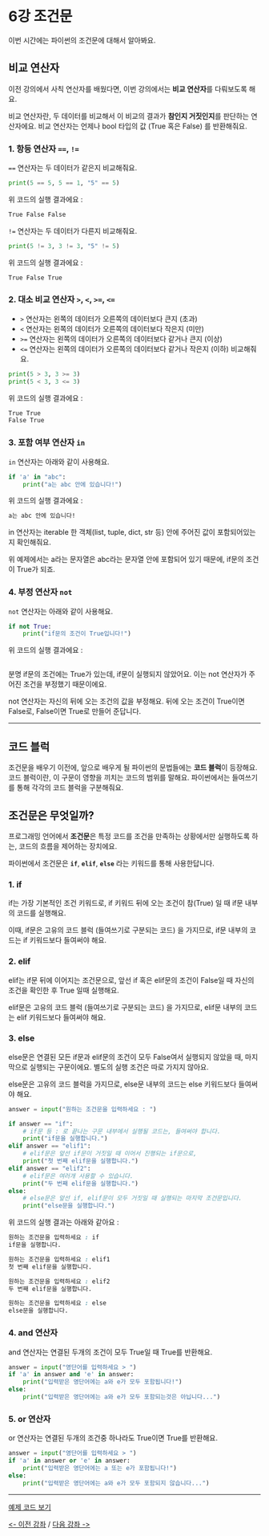 # 6강 조건문
이번 시간에는 파이썬의 조건문에 대해서 알아봐요.

## 비교 연산자
이전 강의에서 사칙 연산자를 배웠다면, 이번 강의에서는 **비교 연산자**를 다뤄보도록 해요.

비교 연산자란, 두 데이터를 비교해서 이 비교의 결과가 **참인지 거짓인지**를 판단하는 연산자에요.
비교 연산자는 언제나 bool 타입의 값 (True 혹은 False) 를 반환해줘요.

### 1. 항등 연산자 `==`, `!=`
`==` 연산자는 두 데이터가 같은지 비교해줘요.
```python
print(5 == 5, 5 == 1, "5" == 5)
```
위 코드의 실행 결과에요 :
```css
True False False
```
`!=` 연산자는 두 데이터가 다른지 비교해줘요.
```python
print(5 != 3, 3 != 3, "5" != 5)
```
위 코드의 실행 결과에요 :
```css
True False True
```
### 2. 대소 비교 연산자 `>`, `<`, `>=`, `<=`
- `>` 연산자는 왼쪽의 데이터가 오른쪽의 데이터보다 큰지 (초과)
- `<` 연산자는 왼쪽의 데이터가 오른쪽의 데이터보다 작은지 (미만)
- `>=` 연산자는 왼쪽의 데이터가 오른쪽의 데이터보다 같거나 큰지 (이상)
- `<=` 연산자는 왼쪽의 데이터가 오른쪽의 데이터보다 같거나 작은지 (이하) 비교해줘요.
```python
print(5 > 3, 3 >= 3)
print(5 < 3, 3 <= 3)
```
위 코드의 실행 결과에요 :
```css
True True
False True
```

### 3. 포함 여부 연산자 `in`
`in` 연산자는 아래와 같이 사용해요.
```python
if 'a' in "abc":
    print("a는 abc 안에 있습니다!")
```
위 코드의 실행 결과에요 :
```css
a는 abc 안에 있습니다!
```
in 연산자는 iterable 한 객체(list, tuple, dict, str 등) 안에 주어진 값이 포함되어있는지 확인해줘요.

위 예제에서는 a라는 문자열은 abc라는 문자열 안에 포함되어 있기 때문에, if문의 조건이 True가 되죠.

### 4. 부정 연산자 `not`
`not` 연산자는 아래와 같이 사용해요.
```python
if not True:
    print("if문의 조건이 True입니다!")
```
위 코드의 실행 결과에요 :
```css

```
분명 if문의 조건에는 True가 있는데, if문이 실행되지 않았어요. 이는 not 연산자가 주어진 조건을 부정했기 때문이에요.

not 연산자는 자신의 뒤에 오는 조건의 값을 부정해요. 뒤에 오는 조건이 True이면 False로, False이면 True로 만들어 준답니다.

---
## 코드 블럭
조건문을 배우기 이전에, 앞으로 배우게 될 파이썬의 문법들에는 **코드 블럭**이 등장해요.
코드 블럭이란, 이 구문이 영향을 끼치는 코드의 범위를 말해요. 파이썬에서는 들여쓰기를 통해 각각의 코드 블럭을 구분해줘요.

## 조건문은 무엇일까?
프로그래밍 언어에서 **조건문**은 특정 코드를 조건을 만족하는 상황에서만 실행하도록 하는, 코드의 흐름을 제어하는 장치에요.

파이썬에서 조건문은 **`if`**, **`elif`**, **`else`** 라는 키워드를 통해 사용한답니다. 

### 1. if
if는 가장 기본적인 조건 키워드로, if 키워드 뒤에 오는 조건이 참(True) 일 때 if문 내부의 코드를 실행해요.

이때, if문은 고유의 코드 블럭 (들여쓰기로 구분되는 코드) 을 가지므로, if문 내부의 코드는 if 키워드보다 들여써야 해요.

### 2. elif
elif는 if문 뒤에 이어지는 조건문으로, 앞선 if 혹은 elif문의 조건이 False일 때 자신의 조건을 확인한 후 True 일때 실행해요.

elif문은 고유의 코드 블럭 (들여쓰기로 구분되는 코드) 을 가지므로, elif문 내부의 코드는 elif 키워드보다 들여써야 해요.

### 3. else
else문은 연결된 모든 if문과 elif문의 조건이 모두 False여서 실행되지 않았을 때, 마지막으로 실행되는 구문이에요.
별도의 실행 조건은 따로 가지지 않아요.

else문은 고유의 코드 블럭을 가지므로, else문 내부의 코드는 else 키워드보다 들여써야 해요.

```python
answer = input("원하는 조건문을 입력하세요 : ")

if answer == "if":
    # if문 등 : 로 끝나는 구문 내부에서 실행될 코드는, 들여써야 합니다.
    print("if문을 실행합니다.")
elif answer == "elif1":
    # elif문은 앞선 if문이 거짓일 때 이어서 진행되는 if문으로,
    print("첫 번째 elif문을 실행합니다.")
elif answer == "elif2":
    # elif문은 여러개 사용할 수 있습니다.
    print("두 번째 elif문을 실행합니다.")
else:
    # else문은 앞선 if, elif문이 모두 거짓일 때 실행되는 마지막 조건문입니다.
    print("else문을 실행합니다.")
```

위 코드의 실행 결과는 아래와 같아요 :
```css
원하는 조건문을 입력하세요 : if
if문을 실행합니다.
```
```css
원하는 조건문을 입력하세요 : elif1
첫 번째 elif문을 실행합니다.
```
```css
원하는 조건문을 입력하세요 : elif2
두 번째 elif문을 실행합니다.
```
```css
원하는 조건문을 입력하세요 : else
else문을 실행합니다.
```

### 4. and 연산자
and 연산자는 연결된 두개의 조건이 모두 True일 때 True를 반환해요.
```python
answer = input("영단어를 입력하세요 > ")
if 'a' in answer and 'e' in answer:
    print("입력받은 영단어에는 a와 e가 모두 포함됩니다!")
else:
    print("입력받은 영단어에는 a와 e가 모두 포함되는것은 아닙니다...")
```

### 5. or 연산자
or 연산자는 연결된 두개의 조건중 하나라도 True이면 True를 반환해요.
```python
answer = input("영단어를 입력하세요 > ")
if 'a' in answer or 'e' in answer:
    print("입력받은 영단어에는 a 또는 e가 포함됩니다!")
else:
    print("입력받은 영단어에는 a와 e가 모두 포함되지 않습니다...")
```

***

[예제 코드 보기](./condition.py)

[<- 이전 강좌](../05-타입%20변환과%20묶음%20타입들/README.md) /
[다음 강좌 ->](../07-반복문/README.md)